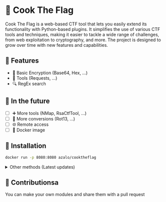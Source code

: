 
# 🏴 Cook The Flag

Cook The Flag is a web-based CTF tool that lets you easily extend its functionality with Python-based plugins. It simplifies the use of various CTF tools and techniques, making it easier to tackle a wide range of challenges, from web exploitation to cryptography, and more. The project is designed to grow over time with new features and capabilities.
## 📃 Features

 - 🧮 Basic Encryption (Base64, Hex, ...)
 - 🔨 Tools (Requests, ...)
 - 🔍 RegEx search

## 🌠 In the future
 - [ ] ➕ More tools (NMap, RsaCtfTool, ...)
 - [ ] 🔧 More conversions (Rot13, ...)
 - [ ] 🌐 Remote access 
 - [ ] 🐳 Docker image
## 🚀 Installation
```bash
docker run -p 8080:8080 azalo/cooktheflag
```
<details>
<summary>Other methods (Latest updates)</summary>

### Using Dockerfile
```bash
git clone https://github.com/zalo-alex/CookTheFlag
cd CookTheFlag
sudo docker build -t cooktheflag .
sudo docker run -p 8080:8080 cooktheflag
```

### Using Python

```bash
git clone https://github.com/zalo-alex/CookTheFlag
cd CookTheFlag
pip install -r requirements.txt
python main.py
```
</details>

## 👤 Contributionsa
You can make your own modules and share them with a pull request
